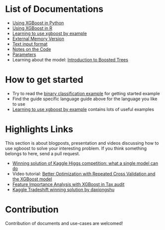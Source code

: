 List of Documentations
====
* [Using XGBoost in Python](python.md)
* [Using XGBoost in R](../R-package/vignettes/xgboostPresentation.Rmd)
* [Learning to use xgboost by example](../demo)
* [External Memory Version](external_memory.md)
* [Text input format](input_format.md)
* [Notes on the Code](../src)
* [Parameters](parameter.md)
* Learning about the model: [Introduction to Boosted Trees](http://homes.cs.washington.edu/~tqchen/pdf/BoostedTree.pdf)

How to get started
====
* Try to read the [binary classification example](../demo/binary_classification) for getting started example
* Find the guide specific language guide above for the language you like to use
* [Learning to use xgboost by example](../demo) contains lots of useful examples

Highlights Links
====
This section is about blogposts, presentation and videos discussing how to use xgboost to solve your interesting problem. If you think something belongs to here, send a pull request.
* [Winning solution of Kaggle Higgs competition: what a single model can do](http://no2147483647.wordpress.com/2014/09/17/winning-solution-of-kaggle-higgs-competition-what-a-single-model-can-do/) 
* Video tutorial: [Better Optimization with Repeated Cross Validation and the XGBoost model](https://www.youtube.com/watch?v=Og7CGAfSr_Y)
* [Feature Importance Analysis with XGBoost in Tax audit](http://fr.slideshare.net/MichaelBENESTY/feature-importance-analysis-with-xgboost-in-tax-audit)
* [Kaggle Tradeshift winning solution by daxiongshu](https://github.com/daxiongshu/kaggle-tradeshift-winning-solution)

Contribution
====
Contribution of documents and use-cases are welcomed!
